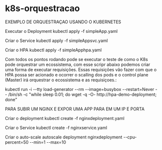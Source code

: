 # k8s-orquestracao

EXEMPLO DE ORQUESTRAÇAO USANDO O KUBERNETES

Executar o Deployment 
kubectl apply -f simpleApp.yaml  

Criar o Service 
kubectl apply -f simpleAppsvc.yaml  

Criar o HPA
kubectl apply -f simpleApphpa.yaml   


Com todos os pontos rodando pode se executar o teste de como o K8s pode orquestrar um ecossistema, com esse scripr abaixo podemos criar uma forma de executar requisições.
Essas requisições vão fazer com  que o HPA possa ser acionado e ocorrer o scalling dos pods e o control plane (Master) irá orquestrar o ecossistema e as requisiçoes.:

kubectl run -i --tty load-generator --rm --image=busybox --restart=Never -- /bin/sh -c "while sleep 0.01; do wget -q -O- http://hpa-demo-deployment; done"


PARA SUBIR UM NGINX E EXPOR UMA APP PARA EM UM IP E PORTA

Criar o deployment
kubectl create -f nginxdeployment.yaml

Criar o Service
kubectl create -f nginxservice.yaml

Criar o auto-scale
autoscale deployment nginxdeployment --cpu-percent=50 --min=1 --max=10
